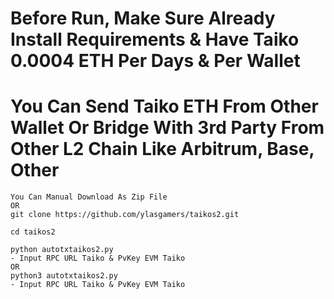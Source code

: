 # Before Run, Make Sure Already Install Requirements & Have Taiko 0.0004 ETH Per Days & Per Wallet
# You Can Send Taiko ETH From Other Wallet Or Bridge With 3rd Party From Other L2 Chain Like Arbitrum, Base, Other
```
You Can Manual Download As Zip File
OR
git clone https://github.com/ylasgamers/taikos2.git
```
```
cd taikos2
```
```
python autotxtaikos2.py
- Input RPC URL Taiko & PvKey EVM Taiko
OR
python3 autotxtaikos2.py
- Input RPC URL Taiko & PvKey EVM Taiko
```
